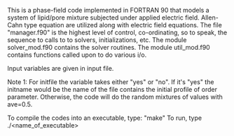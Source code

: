 This is a phase-field code implemented in FORTRAN 90 that models a system of lipid/pore mixture subjected under applied electric field. Allen-Cahn type equation are utilized along with electric field equations. The file "manager.f90" is the highest level of control, co-ordinating, so to speak, the sequence to calls to to solvers, initializations, etc. The module solver_mod.f90 contains the  solver routines. The module util_mod.f90 contains functions called upon to do various i/o.

Input variables are given in input file.

Note 1: For initfile the variable takes either "yes" or "no". If it's "yes" the initname would be the name of the file contains the initial profile of order parameter. Otherwise, the code will do the random mixtures of values with ave=0.5.

To compile the codes into an executable, type: "make"
To run, type ./<name_of_executable>
